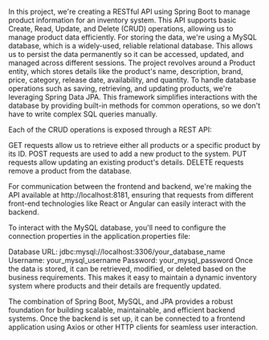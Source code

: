 In this project, we're creating a RESTful API using Spring Boot to manage product information for an inventory system. This API supports basic Create, Read, Update, and Delete (CRUD) operations, allowing us to manage product data efficiently.
For storing the data, we're using a MySQL database, which is a widely-used, reliable relational database. This allows us to persist the data permanently so it can be accessed, updated, and managed across different sessions.
The project revolves around a Product entity, which stores details like the product's name, description, brand, price, category, release date, availability, and quantity. To handle database operations such as saving, retrieving, and updating products, we're leveraging Spring Data JPA. This framework simplifies interactions with the database by providing built-in methods for common operations, so we don't have to write complex SQL queries manually.

Each of the CRUD operations is exposed through a REST API:

GET requests allow us to retrieve either all products or a specific product by its ID.
POST requests are used to add a new product to the system.
PUT requests allow updating an existing product's details.
DELETE requests remove a product from the database.

For communication between the frontend and backend, we're making the API available at http://localhost:8181, ensuring that requests from different front-end technologies like React or Angular can easily interact with the backend.

To interact with the MySQL database, you'll need to configure the connection properties in the application.properties file:

Database URL: jdbc:mysql://localhost:3306/your_database_name
Username: your_mysql_username
Password: your_mysql_password
Once the data is stored, it can be retrieved, modified, or deleted based on the business requirements. This makes it easy to maintain a dynamic inventory system where products and their details are frequently updated.

The combination of Spring Boot, MySQL, and JPA provides a robust foundation for building scalable, maintainable, and efficient backend systems. Once the backend is set up, it can be connected to a frontend application using Axios or other HTTP clients for seamless user interaction.
